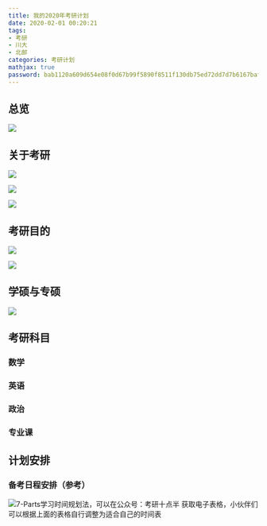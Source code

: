 ```yaml
---
title: 我的2020年考研计划
date: 2020-02-01 00:20:21
tags:
- 考研
- 川大
- 北邮
categories: 考研计划
mathjax: true
password: bab1120a609d654e08f0d67b99f5890f8511f130db75ed72dd7d7b6167baffab
---
```

## 总览

![](https://raw.githubusercontent.com/a347807131/ms/master/images/20200201011008.png)

## 关于考研

![](https://raw.githubusercontent.com/a347807131/ms/master/images/20200201011511.png)

![](https://raw.githubusercontent.com/a347807131/ms/master/images/20200201011430.png)

![](https://raw.githubusercontent.com/a347807131/ms/master/images/20200201011540.png)

## 考研目的

![](https://raw.githubusercontent.com/a347807131/ms/master/images/20200201011814.png)

![](https://raw.githubusercontent.com/a347807131/ms/master/images/20200201011938.png)

## 学硕与专硕

![](https://raw.githubusercontent.com/a347807131/ms/master/images/20200201012105.png)



## 考研科目

### 数学

### 英语

### 政治

### 专业课



## 计划安排

### 备考日程安排（参考）

![7-Parts学习时间规划法，可以在公众号：考研十点半 获取电子表格，小伙伴们可以根据上面的表格自行调整为适合自己的时间表](https://raw.githubusercontent.com/a347807131/ms/master/images/20200201014803.png)

